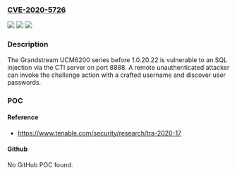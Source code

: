 ### [CVE-2020-5726](https://cve.mitre.org/cgi-bin/cvename.cgi?name=CVE-2020-5726)
![](https://img.shields.io/static/v1?label=Product&message=Grandstream%20UCM6200%20series&color=blue)
![](https://img.shields.io/static/v1?label=Version&message=n%2Fa&color=blue)
![](https://img.shields.io/static/v1?label=Vulnerability&message=SQL%20Injection%20(CWE-89)&color=brighgreen)

### Description

The Grandstream UCM6200 series before 1.0.20.22 is vulnerable to an SQL injection via the CTI server on port 8888. A remote unauthenticated attacker can invoke the challenge action with a crafted username and discover user passwords.

### POC

#### Reference
- https://www.tenable.com/security/research/tra-2020-17

#### Github
No GitHub POC found.

